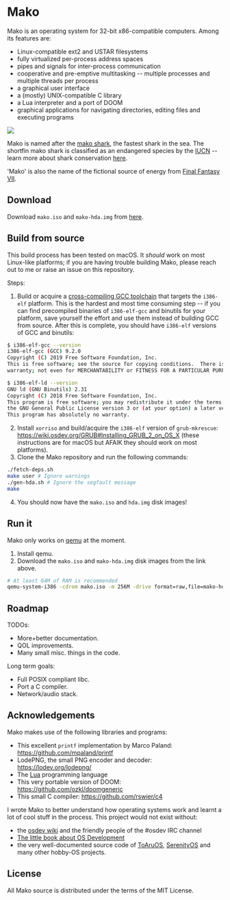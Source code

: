 
# Mako
Mako is an operating system for 32-bit x86-compatible computers. Among its features are:
- Linux-compatible ext2 and USTAR filesystems
- fully virtualized per-process address spaces
- pipes and signals for inter-process communication
- cooperative and pre-emptive multitasking -- multiple processes and multiple threads per process
- a graphical user interface
- a (mostly) UNIX-compatible C library
- a Lua interpreter and a port of DOOM
- graphical applications for navigating directories, editing files and executing programs

![](http://ajaymt.github.io/mako/res/screenshot.png)

Mako is named after the [mako shark](https://marinebio.org/species/shortfin-mako-sharks/isurus-oxyrinchus/), the fastest shark in the sea. The shortfin mako shark is classified as an endangered species by the [IUCN](http://www.iucn.org) -- learn more about shark conservation [here](https://www.sharktrust.org/shark-conservation).

'Mako' is also the name of the fictional source of energy from [Final Fantasy VII](https://finalfantasy.fandom.com/wiki/Final_Fantasy_VII).

## Download
Download `mako.iso` and `mako-hda.img` from [here](https://github.com/AjayMT/mako/tree/release).

## Build from source
This build process has been tested on macOS. It *should* work on most Linux-like platforms; if you are having trouble building Mako, please reach out to me or raise an issue on this repository.

Steps:
1. Build or acquire a [cross-compiling GCC toolchain](https://wiki.osdev.org/GCC_Cross-Compiler) that targets the `i386-elf` platform. This is the hardest and most time consuming step -- if you can find precompiled binaries of `i386-elf-gcc` and binutils for your platform, save yourself the effort and use them instead of building GCC from source. After this is complete, you should have `i386-elf` versions of GCC and binutils:
```sh
$ i386-elf-gcc --version
i386-elf-gcc (GCC) 9.2.0
Copyright (C) 2019 Free Software Foundation, Inc.
This is free software; see the source for copying conditions.  There is NO
warranty; not even for MERCHANTABILITY or FITNESS FOR A PARTICULAR PURPOSE.

$ i386-elf-ld --version
GNU ld (GNU Binutils) 2.31
Copyright (C) 2018 Free Software Foundation, Inc.
This program is free software; you may redistribute it under the terms of
the GNU General Public License version 3 or (at your option) a later version.
This program has absolutely no warranty.
```
2. Install `xorriso` and build/acquire the `i386-elf` version of `grub-mkrescue`: <https://wiki.osdev.org/GRUB#Installing_GRUB_2_on_OS_X> (these instructions are for macOS but AFAIK they should work on most platforms).
3. Clone the Mako repository and run the following commands:
```sh
./fetch-deps.sh
make user # Ignore warnings
./gen-hda.sh # Ignore the segfault message
make
```
4. You should now have the `mako.iso` and `hda.img` disk images!

## Run it
Mako only works on [qemu](https://www.qemu.org/) at the moment.

1. Install qemu.
2. Download the `mako.iso` and `mako-hda.img` disk images from the link above.

```sh
# At least 64M of RAM is recommended
qemu-system-i386 -cdrom mako.iso -m 256M -drive format=raw,file=mako-hda.img
```

## Roadmap
TODOs:
- More+better documentation.
- QOL improvements.
- Many small misc. things in the code.

Long term goals:
- Full POSIX compliant libc.
- Port a C compiler.
- Network/audio stack.

## Acknowledgements
Mako makes use of the following libraries and programs:
- This excellent `printf` implementation by Marco Paland: <https://github.com/mpaland/printf>
- LodePNG, the small PNG encoder and decoder: <https://lodev.org/lodepng/>
- The [Lua](http://lua.org) programming language
- This very portable version of DOOM: <https://github.com/ozkl/doomgeneric>
- This small C compiler: <https://github.com/rswier/c4>

I wrote Mako to better understand how operating systems work and learnt a lot of cool stuff in the process. This project would not exist without:
- the [osdev wiki](https://wiki.osdev.org/) and the friendly people of the #osdev IRC channel
- [The little book about OS Development](https://littleosbook.github.io/)
- the very well-documented source code of [ToAruOS](http://github.com/klange/toaruos), [SerenityOS](https://github.com/SerenityOS/serenity) and many other hobby-OS projects.

## License
All Mako source is distributed under the terms of the MIT License.
